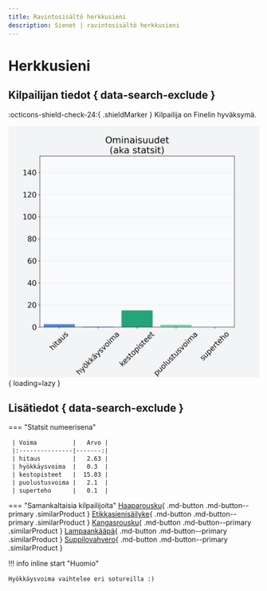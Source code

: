 ```yaml
---
title: Ravintosisältö herkkusieni
description: Sienet | ravintosisältö herkkusieni
---
```


# Herkkusieni


## Kilpailijan tiedot { data-search-exclude }

:octicons-shield-check-24:{ .shieldMarker } Kilpailija on Finelin hyväksymä.

![Herkkusieni](./images/herkkusieni.png){ loading=lazy }

## Lisätiedot { data-search-exclude }
=== "Statsit numeerisena"

     | Voima          |   Arvo |
     |:---------------|-------:|
     | hitaus         |   2.63 |
     | hyökkäysvoima  |   0.3  |
     | kestopisteet   |  15.03 |
     | puolustusvoima |   2.1  |
     | superteho      |   0.1  |

=== "Samankaltaisia kilpailijoita"
    [Haaparousku](/haaparousku){ .md-button .md-button--primary .similarProduct }
    [Etikkasienisäilyke](/etikkasienisailyke){ .md-button .md-button--primary .similarProduct }
    [Kangasrousku](/kangasrousku){ .md-button .md-button--primary .similarProduct }
    [Lampaankääpä](/lampaankaapa){ .md-button .md-button--primary .similarProduct }
    [Suppilovahvero](/suppilovahvero){ .md-button .md-button--primary .similarProduct }

!!! info inline start "Huomio"

    Hyökkäysvoima vaihtelee eri sotureilla :)
